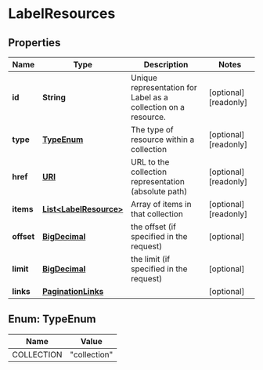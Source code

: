 

# LabelResources

## Properties

| Name | Type | Description | Notes |
| ------------ | ------------- | ------------- | ------------- |
| **id** | **String** | Unique representation for Label as a collection on a resource. |  [optional] [readonly] |
| **type** | [**TypeEnum**](#TypeEnum) | The type of resource within a collection |  [optional] [readonly] |
| **href** | [**URI**](URI.md) | URL to the collection representation (absolute path) |  [optional] [readonly] |
| **items** | [**List&lt;LabelResource&gt;**](LabelResource.md) | Array of items in that collection |  [optional] [readonly] |
| **offset** | [**BigDecimal**](BigDecimal.md) | the offset (if specified in the request) |  [optional] |
| **limit** | [**BigDecimal**](BigDecimal.md) | the limit (if specified in the request) |  [optional] |
| **links** | [**PaginationLinks**](PaginationLinks.md) |  |  [optional] |



## Enum: TypeEnum

| Name | Value |
| ---- | -----
| COLLECTION | &quot;collection&quot; |


